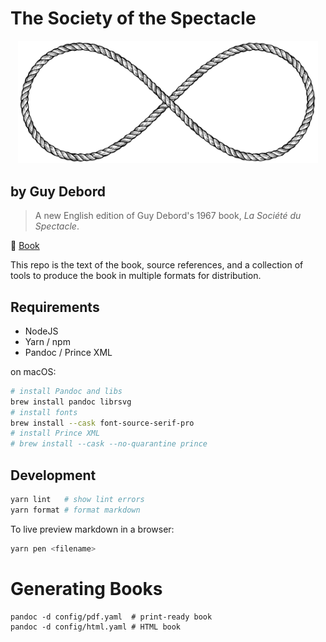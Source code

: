 # The Society of the Spectacle

<p align="center">
  <img alt="Infinity Rope" src="images/infinity-rope.svg" width="480">
</p>

## by Guy Debord

> A new English edition of Guy Debord's 1967 book, _La Société du Spectacle_.

📕 [Book](https://unredacted-word.pub/spectacle/)

This repo is the text of the book, source references, and a collection of tools
to produce the book in multiple formats for distribution.

## Requirements

- NodeJS
- Yarn / npm
- Pandoc / Prince XML

on macOS:

```bash
# install Pandoc and libs
brew install pandoc librsvg
# install fonts
brew install --cask font-source-serif-pro
# install Prince XML
# brew install --cask --no-quarantine prince
```

## Development

```bash
yarn lint   # show lint errors
yarn format # format markdown
```

To live preview markdown in a browser:

```bash
yarn pen <filename>
```

# Generating Books

```
pandoc -d config/pdf.yaml  # print-ready book
pandoc -d config/html.yaml # HTML book
```
